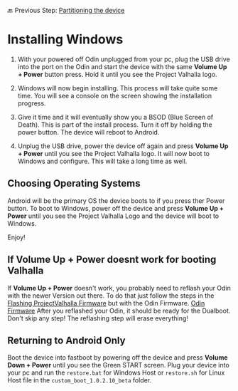 🔙 Previous Step: [Partitioning the device](https://github.com/ProjectValhalla/OdinMultiBootGuides/blob/main/pages/preparing_windows_files.md)

# Installing Windows

1. With your powered off Odin unplugged from your pc, plug the USB drive into the port on the Odin and start the device with the same **Volume Up + Power** button press. Hold it until you see the Project Valhalla logo.

2. Windows will now begin installing. This process will take quite some time. You will see a console on the screen showing the installation progress.

3. Give it time and it will eventually show you a BSOD (Blue Screen of Death). This is part of the install process. Turn it off by holding the power button. The device will reboot to Android.

4. Unplug the USB drive, power the device off again and press **Volume Up + Power** until you see the Project Valhalla logo. It will now boot to Windows and configure. This will take a long time as well.

## Choosing Operating Systems

Android will be the primary OS the device boots to if you press ther Power button. To boot to Windows, power off the device and press **Volume Up + Power** until you see the Project Valhalla Logo and the device will boot to Windows.


Enjoy!

## If **Volume Up + Power** doesnt work for booting Valhalla

If **Volume Up + Power** doesn't work, you probably need to reflash your Odin with the newer Version out there.
To do that just follow the steps in the [Flashing ProjectValhalla Firmware](https://github.com/ProjectValhalla/OdinWindowsGuides/blob/main/pages/FlashingProjectValhallaFirmware.md) but with the Odin Firmware.
[Odin Firmware](https://drive.google.com/drive/folders/1PrheTNtgZXvNBXgGlDkM4ilhVerKDPtT?usp=sharing)
After you reflashed your Odin, it should be ready for the Dualboot.
Don't skip any step!
The reflashing step will erase everything!

## Returning to Android Only

Boot the device into fastboot by powering off the device and press **Volume Down + Power** until you see the Green START screen. Plug your device into your pc and run the `restore.bat` for Windows Host or `restore.sh` for Linux Host file in the `custom_boot_1.0.2.10_beta` folder.
